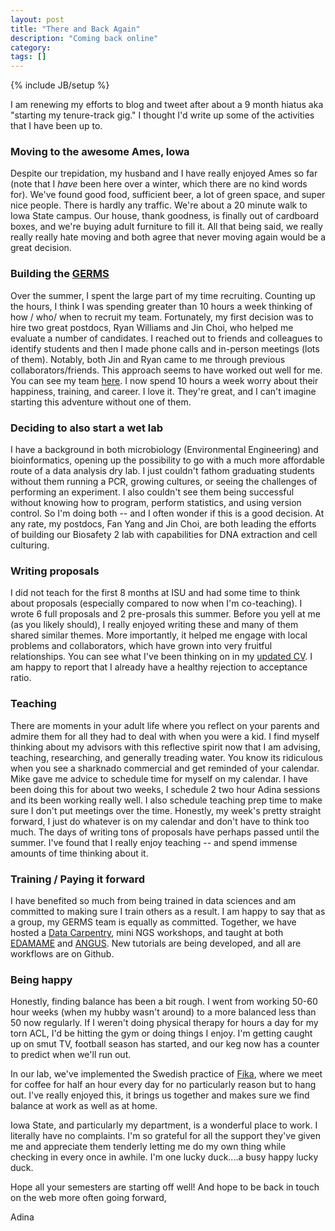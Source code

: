```yaml
---
layout: post
title: "There and Back Again"
description: "Coming back online"
category: 
tags: []
---
```

{% include JB/setup %}

I am renewing my efforts to blog and tweet after about a 9 month hiatus aka "starting my tenure-track gig."  I thought I'd write up some of the activities that I have been up to.

### Moving to the awesome Ames, Iowa

Despite our trepidation, my husband and I have really enjoyed Ames so far (note that I *have* been here over a winter, which there are no kind words for).  We've found good food, sufficient beer, a lot of green space, and super nice people.  There is hardly any traffic.  We're about a 20 minute walk to Iowa State campus.  Our house, thank goodness, is finally out of cardboard boxes, and we're buying adult furniture to fill it.  All that being said, we really really really hate moving and both agree that never moving again would be a great decision.

### Building the [GERMS](http://www.germslab.org)

Over the summer, I spent the large part of my time recruiting.  Counting up the hours, I think I was spending greater than 10 hours a week thinking of how / who/ when to recruit my team.  Fortunately, my first decision was to hire two great postdocs, Ryan Williams and Jin Choi, who helped me evaluate a number of candidates.  I reached out to friends and colleagues to identify students and then I made phone calls and in-person meetings (lots of them).   Notably, both Jin and Ryan came to me through previous collaborators/friends.  This approach seems to have worked out well for me.  You can see my team [here](http://www.germslab.org/people).  I now spend 10 hours a week worry about their happiness, training, and career.  I love it.  They're great, and I can't imagine starting this adventure without one of them.

### Deciding to also start a wet lab

I have a background in both microbiology (Environmental Engineering) and bioinformatics, opening up the possibility to go with a much more affordable route of a data analysis dry lab.  I just couldn't fathom graduating students without them running a PCR, growing cultures, or seeing the challenges of performing an experiment.  I also couldn't see them being successful without knowing how to program, perform statistics, and using version control.  So I'm doing both -- and I often wonder if this is a good decision.  At any rate, my postdocs, Fan Yang and Jin Choi, are both leading the efforts of building our Biosafety 2 lab with capabilities for DNA extraction and cell culturing.  

### Writing proposals

I did not teach for the first 8 months at ISU and had some time to think about proposals (especially compared to now when I'm co-teaching).  I wrote 6 full proposals and 2 pre-prosals this summer.  Before you yell at me (as you likely should), I really enjoyed writing these and many of them shared similar themes.  More importantly, it helped me engage with local problems and collaborators, which have grown into very fruitful relationships.   You can see what I've been thinking on in my [updated CV](https://github.com/germs-lab/germs-lab.github.com/raw/master/research/cv.pdf).  I am happy to report that I already have a healthy rejection to acceptance ratio.  

### Teaching

There are moments in your adult life where you reflect on your parents and admire them for all they had to deal with when you were a kid.  I find myself thinking about my advisors with this reflective spirit now that I am advising, teaching, researching, and generally treading water.  You know its ridiculous when you see a sharknado commercial and get reminded of your calendar.  Mike gave me advice to schedule time for myself on my calendar.  I have been doing this for about two weeks, I schedule 2 two hour Adina sessions and its been working really well.  I also schedule teaching prep time to make sure I don't put meetings over the time.  Honestly, my week's pretty straight forward, I just do whatever is on my calendar and don't have to think too much.  The days of writing tons of proposals have perhaps passed until the summer.  I've found that I really enjoy teaching -- and spend immense amounts of time thinking about it.

### Training / Paying it forward

I have benefited so much from being trained in data sciences and am committed to making sure I train others as a result.  I am happy to say that as a group, my GERMS team is equally as committed.  Together, we have hosted a [Data Carpentry](http://datacarpentry.github.io/2015-08-24-ISU/), mini NGS workshops, and taught at both [EDAMAME](https://github.com/edamame-course/2015-tutorials/wiki) and [ANGUS](http://angus.readthedocs.org/en/2015/).  New tutorials are being developed, and all are workflows are on Github.  

### Being happy

Honestly, finding balance has been a bit rough.  I went from working 50-60 hour weeks (when my hubby wasn't around) to a more balanced less than 50 now regularly.  If I weren't doing physical therapy for hours a day for my torn ACL, I'd be hitting the gym or doing things I enjoy.  I'm getting caught up on smut TV, football season has started, and our keg now has a counter to predict when we'll run out.

In our lab, we've implemented the Swedish practice of [Fika](https://en.wikipedia.org/wiki/Fika_(culture)), where we meet for coffee for half an hour every day for no particularly reason but to hang out.  I've really enjoyed this, it brings us together and makes sure we find balance at work as well as at home.

Iowa State, and particularly my department, is a wonderful place to work.  I literally have no complaints.  I'm so grateful for all the support they've given me and appreciate them tenderly letting me do my own thing while checking in every once in awhile.  I'm one lucky duck....a busy happy lucky duck.

Hope all your semesters are starting off well!  And hope to be back in touch on the web more often going forward,

Adina


